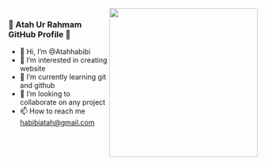 
<img width="300px"  align="right" src="https://user-images.githubusercontent.com/106895247/174462326-0c2a064d-ac7d-4fe1-871f-4c5d229ca935.jpg"/>

### 👋 Atah Ur Rahmam GitHub Profile 👋


- 👋 Hi, I’m @Atahhabibi                               
- 👀 I’m interested in creating website
- 🌱 I’m currently learning git and github
- 💞️ I’m looking to collaborate on any project 
- 📫 How to reach me habibiatah@gmail.com                      
                                                                




